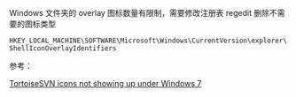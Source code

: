 Windows 文件夹的 overlay 图标数量有限制，需要修改注册表 regedit 删除不需要的图标类型

`HKEY_LOCAL_MACHINE\SOFTWARE\Microsoft\Windows\CurrentVersion\explorer\ShellIconOverlayIdentifiers`





参考：

[TortoiseSVN icons not showing up under Windows 7](https://stackoverflow.com/questions/1057734/tortoisesvn-icons-not-showing-up-under-windows-7)